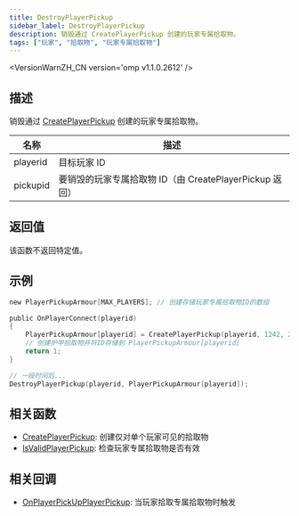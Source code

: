 ```yaml
---
title: DestroyPlayerPickup
sidebar_label: DestroyPlayerPickup
description: 销毁通过 CreatePlayerPickup 创建的玩家专属拾取物。
tags: ["玩家", "拾取物", "玩家专属拾取物"]
---
```


<VersionWarnZH_CN version='omp v1.1.0.2612' />

## 描述

销毁通过 [CreatePlayerPickup](CreatePlayerPickup) 创建的玩家专属拾取物。

| 名称     | 描述                                                    |
| -------- | ------------------------------------------------------- |
| playerid | 目标玩家 ID                                             |
| pickupid | 要销毁的玩家专属拾取物 ID（由 CreatePlayerPickup 返回） |

## 返回值

该函数不返回特定值。

## 示例

```c
new PlayerPickupArmour[MAX_PLAYERS]; // 创建存储玩家专属拾取物ID的数组

public OnPlayerConnect(playerid)
{
    PlayerPickupArmour[playerid] = CreatePlayerPickup(playerid, 1242, 2, 2010.0979, 1222.0642, 10.8206, -1);
    // 创建护甲拾取物并将ID存储到 PlayerPickupArmour[playerid]
    return 1;
}

// 一段时间后...
DestroyPlayerPickup(playerid, PlayerPickupArmour[playerid]);
```

## 相关函数

- [CreatePlayerPickup](CreatePlayerPickup): 创建仅对单个玩家可见的拾取物
- [IsValidPlayerPickup](IsValidPlayerPickup): 检查玩家专属拾取物是否有效

## 相关回调

- [OnPlayerPickUpPlayerPickup](../callbacks/OnPlayerPickUpPlayerPickup): 当玩家拾取专属拾取物时触发
